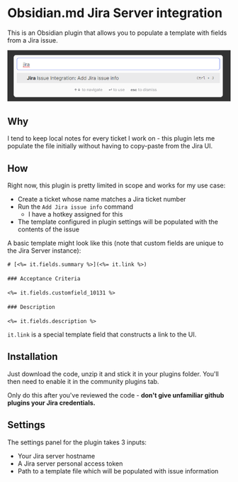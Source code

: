 # Obsidian.md Jira Server integration

This is an Obsidian plugin that allows you to populate a template with fields from a Jira issue.


![Add jira issue info](./images/add-jira-issue-info.png)

## Why

I tend to keep local notes for every ticket I work on - this plugin lets me populate the file initially without having to copy-paste from the Jira UI.

## How

Right now, this plugin is pretty limited in scope and works for my use case:

- Create a ticket whose name matches a Jira ticket number
- Run the `Add Jira issue info` command
    - I have a hotkey assigned for this
- The template configured in plugin settings will be populated with the contents of the issue

A basic template might look like this (note that custom fields are unique to the Jira Server instance):

```
# [<%= it.fields.summary %>](<%= it.link %>)

### Acceptance Criteria

<%= it.fields.customfield_10131 %>

### Description

<%= it.fields.description %>
```

`it.link` is a special template field that constructs a link to the UI.

## Installation

Just download the code, unzip it and stick it in your plugins folder. 
You'll then need to enable it in the community plugins tab.

Only do this after you've reviewed the code - **don't give unfamiliar github plugins your Jira credentials.**

## Settings

The settings panel for the plugin takes 3 inputs:

- Your Jira server hostname
- A Jira server personal access token
- Path to a template file which will be populated with issue information